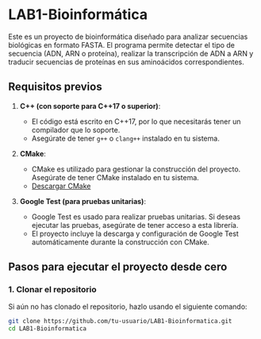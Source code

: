 # LAB1-Bioinformática

Este es un proyecto de bioinformática diseñado para analizar secuencias biológicas en formato FASTA. El programa permite detectar el tipo de secuencia (ADN, ARN o proteína), realizar la transcripción de ADN a ARN y traducir secuencias de proteínas en sus aminoácidos correspondientes.

## Requisitos previos

1. **C++ (con soporte para C++17 o superior)**:
   - El código está escrito en C++17, por lo que necesitarás tener un compilador que lo soporte.
   - Asegúrate de tener `g++` o `clang++` instalado en tu sistema.

2. **CMake**:
   - CMake es utilizado para gestionar la construcción del proyecto. Asegúrate de tener CMake instalado en tu sistema.
   - [Descargar CMake](https://cmake.org/download/)

3. **Google Test (para pruebas unitarias)**:
   - Google Test es usado para realizar pruebas unitarias. Si deseas ejecutar las pruebas, asegúrate de tener acceso a esta librería.
   - El proyecto incluye la descarga y configuración de Google Test automáticamente durante la construcción con CMake.

## Pasos para ejecutar el proyecto desde cero

### 1. Clonar el repositorio

Si aún no has clonado el repositorio, hazlo usando el siguiente comando:

```bash
git clone https://github.com/tu-usuario/LAB1-Bioinformatica.git
cd LAB1-Bioinformatica
